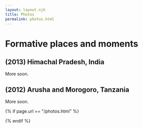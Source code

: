 ```yaml
---
layout: layout.njk
title: Photos
permalink: photos.html
---
```


<h1>Formative places and moments</h1>

<div class="photos-container">
  <!-- Experience 1 -->
  <div class="photo-entry" data-collection="/assets/photos/2013_dharamsala">
      <div class="photo-info">
          <h2>(2013) Himachal Pradesh, India</h2>
          <p>More soon.</p>
      </div>
      <div class="photo-grid">
          <!-- The grid will be populated dynamically -->
      </div>
  </div>

  <!-- Experience 2 -->
  <div class="photo-entry" data-collection="/assets/photos/2012_tanzania">
      <div class="photo-info">
          <h2>(2012) Arusha and Morogoro, Tanzania</h2>
          <p>More soon.</p>
      </div>
      <div class="photo-grid">
          <!-- The grid will be populated dynamically -->
      </div>
  </div>
</div>

{% if page.url == "/photos.html" %}
  <script src="/assets/features/photos.js"></script>
{% endif %}
